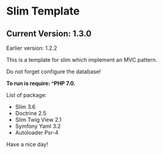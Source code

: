 <h1>Slim Template</h1>
<h2>Current Version: 1.3.0</h2>
<p>Earlier version: 1.2.2</p>

<main>
<p>This is a template for slim which implement an MVC pattern.</p>
<p>Do not forget configure the database!</p>
    
<b>To run is require: ^PHP 7.0.</b>
    
<p>List of package:</p>
<ul>
    <li>Slim 3.6</li>
    <li>Doctrine 2.5</li>
    <li>Slim Twig View 2.1</li>
    <li>Symfony Yaml 3.2</li>
    <li>Autoloader Psr-4</li>
</ul>
</main>

<footer>
    <p>Have a nice day!</p>
</footer>   
